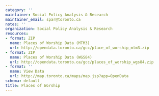 ```yaml
---
category: ''
maintainer: Social Policy Analysis & Research
maintainer_email: spar@toronto.ca
notes: ''
organization: Social Policy Analysis & Research
resources:
- format: ZIP
  name: Places of Worship Data (MTM3)
  url: http://opendata.toronto.ca/gcc/place_of_worship_mtm3.zip
- format: ZIP
  name: Places of Worship Data (WGS84)
  url: http://opendata.toronto.ca/gcc/places_of_worship_wgs84.zip
- format: ''
  name: View Data
  url: http://map.toronto.ca/maps/map.jsp?app=OpenData
schema: default
title: Places of Worship
---
```

